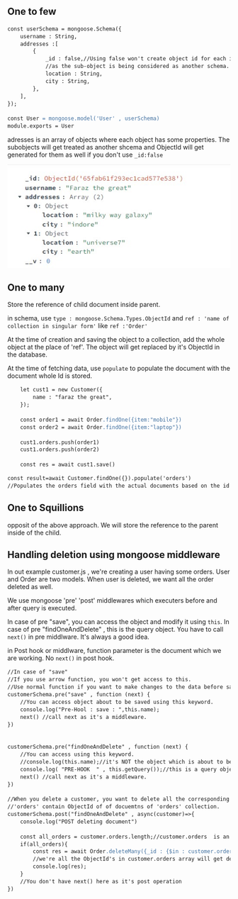 ## One to few

```apache
const userSchema = mongoose.Schema({
    username : String,
    addresses :[
        {
            _id : false,//Using false won't create object id for each individual object of an array
            //as the sub-object is being considered as another schema.
            location : String,
            city : String,
        },
    ],
});

const User = mongoose.model('User' , userSchema)
module.exports = User
```

adresses is an array of objects where each object has some properties. The subobjects will get treated as another shcema and ObjectId will get generated for them as well if you don't use `_id:false`

![1711187370846](image/notes/1711187370846.png)

## One to many

Store the reference of child document inside parent.

in schema, use `type : mongoose.Schema.Types.ObjectId` and `ref : 'name of collection in singular form'` like `ref :'Order'`

At the time of creation and saving the object to a collection, add the whole object at the place of 'ref'. The object will get replaced by it's ObjectId in the database.

At the time of fetching data, use `populate` to populate the document with the document whole Id is stored.

```apache
    let cust1 = new Customer({
        name : "faraz the great",
    });

    const order1 = await Order.findOne({item:"mobile"})
    const order2 = await Order.findOne({item:"laptop"})

    cust1.orders.push(order1)
    cust1.orders.push(order2)

    const res = await cust1.save()
```

```apache
const result=await Customer.findOne({}).populate('orders')
//Populates the orders field with the actual documents based on the id stored in orders field.
```

## One to Squillions

opposit of the above approach. We will store the reference to the parent inside of the child.


## Handling deletion using mongoose middleware

In out example customer.js , we're creating a user having some orders. User and Order are two models. When user is deleted, we want all the order deleted as well.

We use mongoose 'pre' 'post' middlewares which executers before and after query is executed.

In case of pre "save", you can access the object and modify it using `this`. In case of pre "findOneAndDelete" , this is the query object. You have to call `next()` in pre middlware. It's always a good idea.

in Post hook or middlware, function parameter is the document which we are working. No `next()` in post hook.


```apache
//In case of "save"
//If you use arrow function, you won't get access to this.
//Use normal function if you want to make changes to the data before saving.
customerSchema.pre("save" , function (next) {
    //You can access object about to be saved using this keyword.
    console.log("Pre-Hool : save : ",this.name);
    next() //call next as it's a middleware.
})


customerSchema.pre("findOneAndDelete" , function (next) {
    //You can access using this keyword.
    //console.log(this.name);//it's NOT the object which is about to be deleted.
    console.log( "PRE-HOOK  " , this.getQuery());//this is a query object, getQure()it's the objectId which is about to be deleted.
    next() //call next as it's a middleware.
})

//When you delete a customer, you want to delete all the corresponding 'orders'.
//'orders' contain ObjectId of of docuemtns of 'orders' collection.
customerSchema.post("findOneAndDelete" , async(customer)=>{
    console.log("POST deleting document")
  
    const all_orders = customer.orders.length;//customer.orders  is an array.
    if(all_orders){
        const res = await Order.deleteMany({_id : {$in : customer.orders}})
        //we're all the ObjectId's in customer.orders array will get deleted.
        console.log(res);
    }
    //You don't have next() here as it's post operation
})

```
